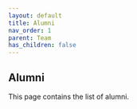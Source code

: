 ```yaml
---
layout: default
title: Alumni
nav_order: 1
parent: Team
has_children: false
---
```


## Alumni 

This page contains the list of alumni. 
